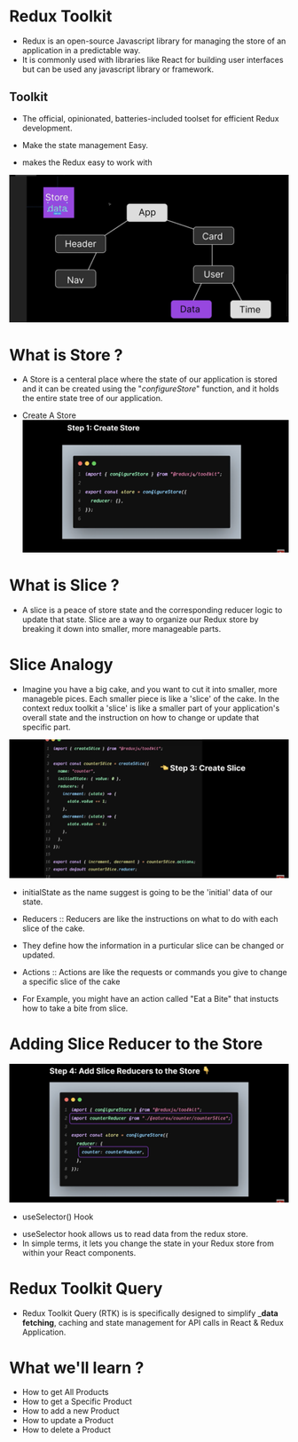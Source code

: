 # Redux Toolkit

- Redux is an open-source Javascript library for managing the store of an application
in a predictable way.
- It is commonly used with libraries like React for building user interfaces but can be
used any javascript library or framework.


## Toolkit 
- The official, opinionated, batteries-included toolset for efficient Redux development.

- Make the state management Easy.
- makes the Redux easy to work with

![data](dataflow.png)


# What is Store ?
- A Store is a centeral place where the state of our application is stored and it can be
created using the "_configureStore_"  function, and it holds the entire state tree of our application.

* Create A Store
![Alt text](createStore.png)


# What is Slice ?
- A slice is a peace of store state and the corresponding reducer logic to update that state. Slice are a way to organize our Redux store by breaking it down into smaller, more manageable parts.

# Slice Analogy
- Imagine you have a big cake, and you want to cut it into smaller, more manageble pices. Each smaller piece is like a 'slice' of the cake. In the context redux toolkit a 'slice' is like a smaller part of your application's overall state and the instruction on how to change or update that specific part.

![Alt text](createSlice.png)

* initialState as the name suggest is going to be the 'initial' data of our state.

* Reducers :: Reducers are like the instructions on what to do with each slice of the cake.
* They define how the information in a purticular slice can be changed or updated.

* Actions :: Actions are like the requests or commands you give to change a specific slice of the cake
* For Example, you might have an action called "Eat a Bite" that instucts how to take a bite from slice.



# Adding Slice Reducer to the Store
![Alt text](sliceToStore.png)


* useSelector() Hook
- useSelector hook allows us to read data from the redux store.
- In simple terms, it lets you change the state in your Redux store from within your React components.



# Redux Toolkit Query 
- Redux Toolkit Query (RTK) is is specifically designed to simplify ___data fetching__, caching and state management for API calls in React & Redux Application.


# What we'll learn ?
* How to get All Products
* How to get a Specific Product
* How to add a new Product 
* How to update a Product 
* How to delete a Product

 











